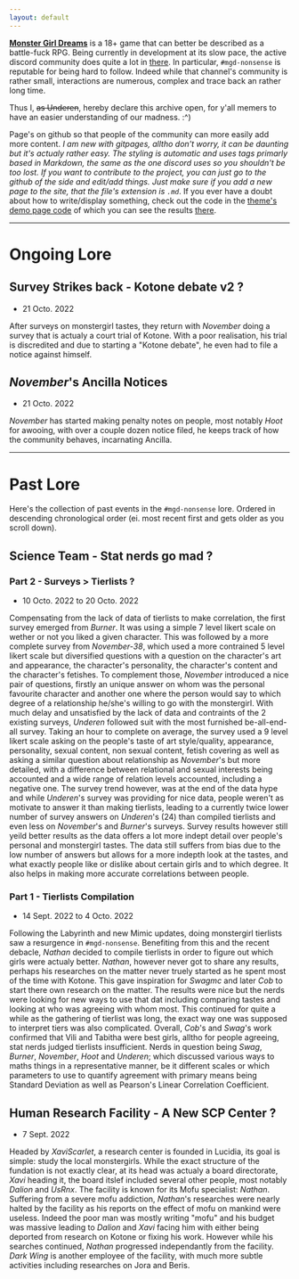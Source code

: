 ```yaml
---
layout: default
---
```


[**Monster Girl Dreams**](https://monstergirldreams.blogspot.com/p/about.html) is a 18+ game that can better be described as a battle-fuck RPG.
Being currently in development at its slow pace, the active discord community does quite a lot in [there](https://discord.com/invite/monstergirldreams).
In particular, `#mgd-nonsense` is reputable for being hard to follow. Indeed while that channel's community is rather small, interactions are numerous, complex and trace back an rather long time.

Thus I, ~~as Underen~~, hereby declare this archive open, for y'all memers to have an easier understanding of our madness. :^)

Page's on github so that people of the community can more easily add more content.
*I am new with gitpages, alltho don't worry, it can be daunting but it's actualy rather easy. The styling is automatic and uses tags primarly based in Markdown, the same as the one discord uses so you shouldn't be too lost. If you want to contribute to the project, you can just go to the github of the side and edit/add things. Just make sure if you add a new page to the site, that the file's extension is `.md`*. If you ever have a doubt about how to write/display something, check out the code in the [theme's demo page code](https://github.com/pages-themes/midnight/edit/master/index.md) of which you can see the results [there](https://pages-themes.github.io/midnight/).

----------

# Ongoing Lore

## Survey Strikes back - Kotone debate v2 ?
- 21 Octo. 2022

After surveys on monstergirl tastes, they return with *November* doing a survey that is actualy a court trial of Kotone. With a poor realisation, his trial is discredited and due to starting a "Kotone debate", he even had to file a notice against himself.

## *November*'s Ancilla Notices
- 21 Octo. 2022

*November* has started making penalty notes on people, most notably *Hoot* for awooing, with over a couple dozen notice filed, he keeps track of how the community behaves, incarnating Ancilla.

----------

# Past Lore
Here's the collection of past events in the `#mgd-nonsense` lore. Ordered in descending chronological order (ei. most recent first and gets older as you scroll down).

## Science Team - Stat nerds go mad ? 
### Part 2 - Surveys > Tierlists ?
- 10 Octo. 2022 to 20 Octo. 2022

Compensating from the lack of data of tierlists to make correlation, the first survey emerged from *Burner*. It was using a simple 7 level likert scale on wether or not you liked a given character. This was followed by a more complete survey from *November-38*, which used a more contrained 5 level likert scale but diversified questions with a question on the character's art and appearance, the character's personality, the character's content and the character's fetishes. To complement those, *November* introduced a nice pair of questions, firstly an unique answer on whom was the personal favourite character and another one where the person would say to which degree of a relationship he/she's willing to go with the monstergirl.
With much delay and unsatisfied by the lack of data and contraints of the 2 existing surveys, *Underen* followed suit with the most furnished be-all-end-all survey. Taking an hour to complete on average, the survey used a 9 level likert scale asking on the people's taste of art style/quality, appearance, personality, sexual content, non sexual content, fetish covering as well as asking a similar question about relationship as *November*'s but more detailed, with a difference between relational and sexual interests being accounted and a wide range of relation levels accounted, including a negative one.
The survey trend however, was at the end of the data hype and while *Underen*'s survey was providing for nice data, people weren't as motivate to answer it than making tierlists, leading to a currently twice lower number of survey answers on *Underen*'s (24) than compiled tierlists and even less on *November*'s and *Burner*'s surveys.
Survey results however still yeild better results as the data offers a lot more indept detail over people's personal and monstergirl tastes. The data still suffers from bias due to the low number of answers but allows for a more indepth look at the tastes, and what exactly people like or dislike about certain girls and to which degree. It also helps in making more accurate correlations between people.

### Part 1 - Tierlists Compilation
- 14 Sept. 2022 to 4 Octo. 2022

Following the Labyrinth and new Mimic updates, doing monstergirl tierlists saw a resurgence in `#mgd-nonsense`. Benefiting from this and the recent debacle, *Nathan* decided to compile tierlists in order to figure out which girls were actualy better. *Nathan*, however never got to share any results, perhaps his researches on the matter never truely started as he spent most of the time with Kotone.
This gave inspiration for *Swagmc* and later *Cob* to start there own research on the matter. The results were nice but the nerds were looking for new ways to use that dat including comparing tastes and looking at who was agreeing with whom most. This continued for quite a while as the gathering of tierlist was long, the exact way one was supposed to interpret tiers was also complicated.
Overall, *Cob*'s and *Swag*'s  work confirmed that Vili and Tabitha were best girls, alltho for people agreeing, stat nerds judged tierlists insufficient.
Nerds in question being *Swag*, *Burner*, *November*, *Hoot* and *Underen*; which discussed various ways to maths things in a representative manner, be it different scales or which parameters to use to quantify agreement with primary means being Standard Deviation as well as Pearson's Linear Correlation Coefficient.

## Human Research Facility - A New SCP Center ?
- 7 Sept. 2022

Headed by *XaviScarlet*, a research center is founded in Lucidia, its goal is simple: study the local monstergirls.
While the exact structure of the fundation is not exactly clear, at its head was actualy a board directorate, *Xavi* heading it, the board itslef included several other people, most notably *Dalion* and *UsRnx*.
The facility is known for its Mofu specialist: *Nathan*. Suffering from a severe mofu addiction, *Nathan*'s researches were nearly halted by the facility as his reports on the effect of mofu on mankind were useless. Indeed the poor man was mostly writing "mofu" and his budget was massive leading to *Dalion* and *Xavi* facing him with either being deported from research on Kotone or fixing his work. However while his searches continued, *Nathan* progressed independantly from the facility.
*Dark Wing* is another employee of the facility, with much more subtle activities including researches on Jora and Beris.
